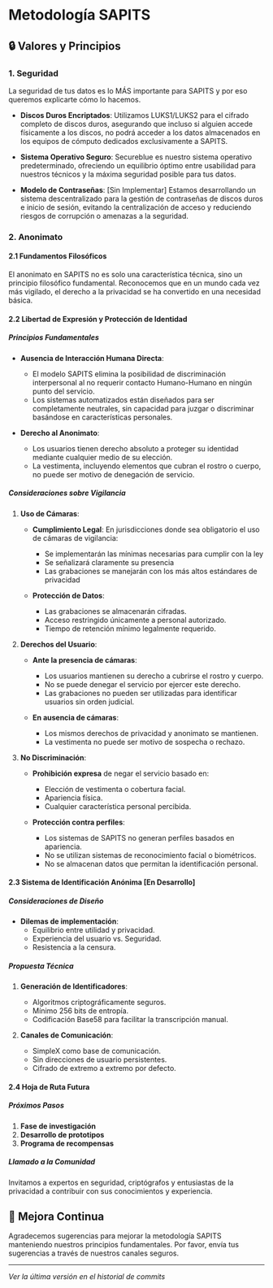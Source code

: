 # Metodología SAPITS

## 🔒 Valores y Principios

### 1. Seguridad
La seguridad de tus datos es lo MÁS importante para SAPITS y por eso queremos explicarte cómo lo hacemos.

- **Discos Duros Encriptados**: Utilizamos LUKS1/LUKS2 para el cifrado completo de discos duros, asegurando que incluso si alguien accede físicamente a los discos, no podrá acceder a los datos almacenados en los equipos de cómputo dedicados exclusivamente a SAPITS.

- **Sistema Operativo Seguro**: Secureblue es nuestro sistema operativo predeterminado, ofreciendo un equilibrio óptimo entre usabilidad para nuestros técnicos y la máxima seguridad posible para tus datos.

- **Modelo de Contraseñas**: [Sin Implementar] Estamos desarrollando un sistema descentralizado para la gestión de contraseñas de discos duros e inicio de sesión, evitando la centralización de acceso y reduciendo riesgos de corrupción o amenazas a la seguridad.

### 2. Anonimato

#### 2.1 Fundamentos Filosóficos
El anonimato en SAPITS no es solo una característica técnica, sino un principio filosófico fundamental. Reconocemos que en un mundo cada vez más vigilado, el derecho a la privacidad se ha convertido en una necesidad básica.

#### 2.2 Libertad de Expresión y Protección de Identidad

##### Principios Fundamentales
- **Ausencia de Interacción Humana Directa**: 
  - El modelo SAPITS elimina la posibilidad de discriminación interpersonal al no requerir contacto Humano-Humano en ningún punto del servicio.
  - Los sistemas automatizados están diseñados para ser completamente neutrales, sin capacidad para juzgar o discriminar basándose en características personales.

- **Derecho al Anonimato**:
  - Los usuarios tienen derecho absoluto a proteger su identidad mediante cualquier medio de su elección.
  - La vestimenta, incluyendo elementos que cubran el rostro o cuerpo, no puede ser motivo de denegación de servicio.

##### Consideraciones sobre Vigilancia

1. **Uso de Cámaras**:
   - **Cumplimiento Legal**: En jurisdicciones donde sea obligatorio el uso de cámaras de vigilancia:
     - Se implementarán las mínimas necesarias para cumplir con la ley
     - Se señalizará claramente su presencia
     - Las grabaciones se manejarán con los más altos estándares de privacidad
   
   - **Protección de Datos**:
     - Las grabaciones se almacenarán cifradas.
     - Acceso restringido únicamente a personal autorizado.
     - Tiempo de retención mínimo legalmente requerido.

2. **Derechos del Usuario**:
   - **Ante la presencia de cámaras**:
     - Los usuarios mantienen su derecho a cubrirse el rostro y cuerpo.
     - No se puede denegar el servicio por ejercer este derecho.
     - Las grabaciones no pueden ser utilizadas para identificar usuarios sin orden judicial.

   - **En ausencia de cámaras**:
     - Los mismos derechos de privacidad y anonimato se mantienen.
     - La vestimenta no puede ser motivo de sospecha o rechazo.

3. **No Discriminación**:
   - **Prohibición expresa** de negar el servicio basado en:
     - Elección de vestimenta o cobertura facial.
     - Apariencia física.
     - Cualquier característica personal percibida.

   - **Protección contra perfiles**:
     - Los sistemas de SAPITS no generan perfiles basados en apariencia.
     - No se utilizan sistemas de reconocimiento facial o biométricos.
     - No se almacenan datos que permitan la identificación personal.

#### 2.3 Sistema de Identificación Anónima [En Desarrollo]

##### Consideraciones de Diseño
- **Dilemas de implementación**:
  - Equilibrio entre utilidad y privacidad.
  - Experiencia del usuario vs. Seguridad.
  - Resistencia a la censura.

##### Propuesta Técnica
1. **Generación de Identificadores**:
   - Algoritmos criptográficamente seguros.
   - Mínimo 256 bits de entropía.
   - Codificación Base58 para facilitar la transcripción manual.

2. **Canales de Comunicación**:
   - SimpleX como base de comunicación.
   - Sin direcciones de usuario persistentes.
   - Cifrado de extremo a extremo por defecto.

#### 2.4 Hoja de Ruta Futura

##### Próximos Pasos
1. **Fase de investigación**
2. **Desarrollo de prototipos**
3. **Programa de recompensas**

##### Llamado a la Comunidad
Invitamos a expertos en seguridad, criptógrafos y entusiastas de la privacidad a contribuir con sus conocimientos y experiencia.

## 🔄 Mejora Continua

Agradecemos sugerencias para mejorar la metodología SAPITS manteniendo nuestros principios fundamentales. Por favor, envía tus sugerencias a través de nuestros canales seguros.

---
*Ver la última versión en el historial de commits*
